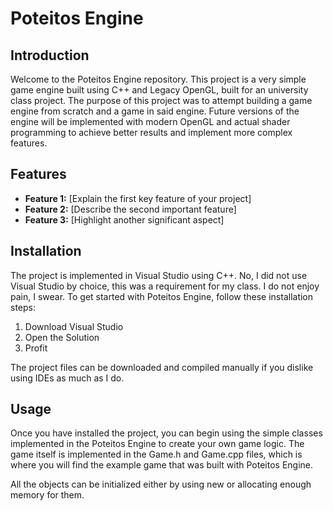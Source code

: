 # Poteitos Engine

## Introduction
Welcome to the Poteitos Engine repository.
This project is a very simple game engine built using C++ and Legacy OpenGL, built for an university class project.
The purpose of this project was to attempt building a game engine from scratch and a game in said engine.
Future versions of the engine will be implemented with modern OpenGL and actual shader programming to achieve better results and implement more complex features.

## Features
- **Feature 1:** [Explain the first key feature of your project]
- **Feature 2:** [Describe the second important feature]
- **Feature 3:** [Highlight another significant aspect]

## Installation
The project is implemented in Visual Studio using C++. No, I did not use Visual Studio by choice, this was a requirement for my class. I do not enjoy pain, I swear.
To get started with Poteitos Engine, follow these installation steps:

1. Download Visual Studio
2. Open the Solution
3. Profit

The project files can be downloaded and compiled manually if you dislike using IDEs as much as I do.

## Usage
Once you have installed the project, you can begin using the simple classes implemented in the Poteitos Engine to create your own game logic.
The game itself is implemented in the Game.h and Game.cpp files, which is where you will find the example game that was built with Poteitos Engine.

All the objects can be initialized either by using new or allocating enough memory for them.
